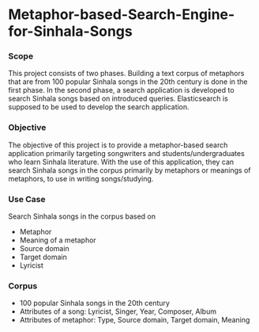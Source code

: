 # Metaphor-based-Search-Engine-for-Sinhala-Songs
### Scope
This project consists of two phases. Building a text corpus of metaphors that are from 100 popular Sinhala songs in the 20th century is done in the first phase. In the second phase, a search application is developed to search Sinhala songs based on introduced queries. Elasticsearch is supposed to be used to develop the search application.

### Objective
The objective of this project is to provide a metaphor-based search application primarily targeting songwriters and students/undergraduates who learn Sinhala literature. With the use of this application, they can search Sinhala songs in the corpus primarily by metaphors or meanings of metaphors, to use in writing songs/studying.

### Use Case
Search Sinhala songs in the corpus based on 
- Metaphor
- Meaning of a metaphor
- Source domain
- Target domain
- Lyricist

### Corpus
- 100 popular Sinhala songs in the 20th century
- Attributes of a song: Lyricist, Singer, Year, Composer, Album
- Attributes of metaphor: Type, Source domain, Target domain, Meaning

